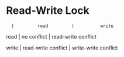 # Read-Write Lock

      |         read         |          write
      
read  |     no conflict      |    read-write conflict 

write | read-write conflict  |    write-write conflict
